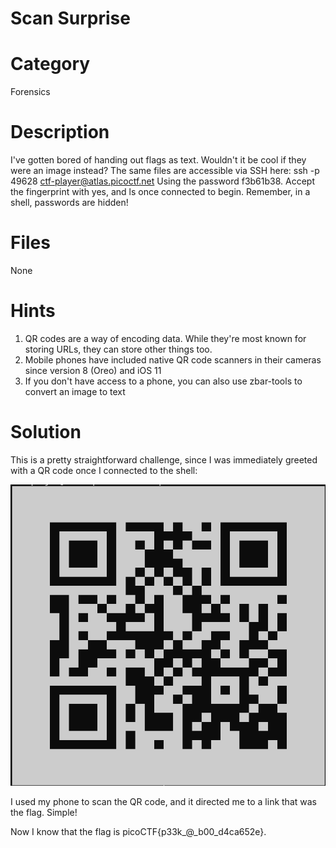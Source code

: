 # Scan Surprise
# Category
Forensics
# Description
I've gotten bored of handing out flags as text. Wouldn't it be cool if they were an image instead?
The same files are accessible via SSH here:
ssh -p 49628 ctf-player@atlas.picoctf.net
Using the password f3b61b38. Accept the fingerprint with yes, and ls once connected to begin. Remember, in a shell, passwords are hidden!
# Files
None
# Hints
1. QR codes are a way of encoding data. While they're most known for storing URLs, they can store other things too.
2. Mobile phones have included native QR code scanners in their cameras since version 8 (Oreo) and iOS 11
3. If you don't have access to a phone, you can also use zbar-tools to convert an image to text
# Solution
This is a pretty straightforward challenge, since I was immediately greeted with a QR code once I connected to the shell:

![alt text](image.png)

I used my phone to scan the QR code, and it directed me to a link that was the flag. Simple!

Now I know that the flag is picoCTF{p33k_@_b00_d4ca652e}.